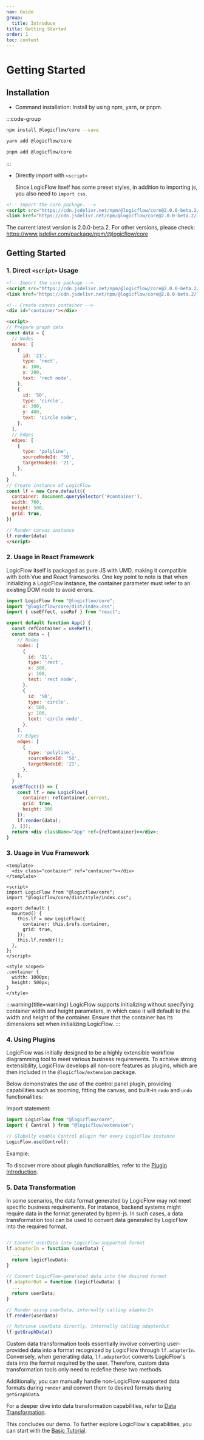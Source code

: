 ```yaml
---
nav: Guide
group:
  title: Introduce
title: Getting Started
order: 1
toc: content
---
```


# Getting Started

## Installation

- Command installation: Install by using npm, yarn, or pnpm.

:::code-group

```bash [npm]
npm install @logicflow/core --save
```

```bash [yarn]
yarn add @logicflow/core
```

```bash [pnpm]
pnpm add @logicflow/core
```

:::

- Directly import with `<script>`

  Since LogicFlow itself has some preset styles, in addition to importing js, you also need to `import css`.

```html
<!-- Import the core package. -->
<script src="https://cdn.jsdelivr.net/npm/@logicflow/core@2.0.0-beta.2/dist/index.min.js"></script>
<link href="https://cdn.jsdelivr.net/npm/@logicflow/core@2.0.0-beta.2/lib/style/index.min.css" rel="stylesheet">

```
  The current latest version is 2.0.0-beta.2. For other versions, please check: https://www.jsdelivr.com/package/npm/@logicflow/core

## Getting Started

### 1. Direct `<script>` Usage

```html
<!-- Import the core package -->
<script src="https://cdn.jsdelivr.net/npm/@logicflow/core@2.0.0-beta.2/dist/index.min.js"></script>
<link href="https://cdn.jsdelivr.net/npm/@logicflow/core@2.0.0-beta.2/lib/style/index.min.css" rel="stylesheet">

<!-- Create canvas container -->
<div id="container"></div>

<script>
// Prepare graph data
const data = {
  // Nodes
  nodes: [
    {
      id: '21',
      type: 'rect',
      x: 100,
      y: 200,
      text: 'rect node',
    },
    {
      id: '50',
      type: 'circle',
      x: 300,
      y: 400,
      text: 'circle node',
    },
  ],
  // Edges
  edges: [
    {
      type: 'polyline',
      sourceNodeId: '50',
      targetNodeId: '21',
    },
  ],
}
// Create instance of LogicFlow
const lf = new Core.default({
  container: document.querySelector('#container'),
  width: 700,
  height: 500,
  grid: true,
})

// Render canvas instance
lf.render(data)
</script>
```

### 2. Usage in React Framework

LogicFlow itself is packaged as pure JS with UMD, making it compatible with both Vue and React frameworks. One key point to note is that when initializing a LogicFlow instance, the container parameter must refer to an existing DOM node to avoid errors.

```jsx
import LogicFlow from "@logicflow/core";
import "@logicflow/core/dist/index.css";
import { useEffect, useRef } from "react";

export default function App() {
  const refContainer = useRef();
  const data = {
    // Nodes
    nodes: [
      {
        id: '21',
        type: 'rect',
        x: 300,
        y: 100,
        text: 'rect node',
      },
      {
        id: '50',
        type: 'circle',
        x: 500,
        y: 100,
        text: 'circle node',
      },
    ],
    // Edges
    edges: [
      {
        type: 'polyline',
        sourceNodeId: '50',
        targetNodeId: '21',
      },
    ],
  }
  useEffect(() => {
    const lf = new LogicFlow({
      container: refContainer.current,
      grid: true,
      height: 200
    });
    lf.render(data);
  }, []);
  return <div className="App" ref={refContainer}></div>;
}
```
### 3. Usage in Vue Framework

```vue
<template>
  <div class="container" ref="container"></div>
</template>

<script>
import LogicFlow from "@logicflow/core";
import "@logicflow/core/dist/style/index.css";

export default {
  mounted() {
    this.lf = new LogicFlow({
      container: this.$refs.container,
      grid: true,
    });
    this.lf.render();
  },
};
</script>

<style scoped>
.container {
  width: 1000px;
  height: 500px;
}
</style>
```

:::warning{title=warning}
LogicFlow supports initializing without specifying container width and height parameters, in which case it will default to the width and height of the container. Ensure that the container has its dimensions set when initializing LogicFlow.
:::

### 4. Using Plugins

LogicFlow was initially designed to be a highly extensible workflow diagramming tool to meet various business requirements. To achieve strong extensibility, LogicFlow develops all non-core features as plugins, which are then included in the `@logicflow/extension` package.

Below demonstrates the use of the control panel plugin, providing capabilities such as zooming, fitting the canvas, and built-in `redo` and `undo` functionalities:

Import statement:

```js
import LogicFlow from "@logicflow/core";
import { Control } from "@logicflow/extension";

// Globally enable Control plugin for every LogicFlow instance
LogicFlow.use(Control);
```

Example:

<code id="use-plugin" src="../../src/tutorial/getting-started/use-plugin"></code>

To discover more about plugin functionalities, refer to the [Plugin Introduction](./extension-intro.en-US.md).

### 5. Data Transformation

In some scenarios, the data format generated by LogicFlow may not meet specific business requirements. For instance, backend systems might require data in the format generated by bpmn-js. In such cases, a data transformation tool can be used to convert data generated by LogicFlow into the required format.

```jsx | pure

// Convert userData into LogicFlow-supported format
lf.adapterIn = function (userData) {
  ...
  return logicFlowData;
}

// Convert LogicFlow-generated data into the desired format
lf.adapterOut = function (logicFlowData) {
  ...
  return userData;
}

// Render using userData, internally calling adapterIn 
lf.render(userData)

// Retrieve userData directly, internally calling adapterOut
lf.getGraphData()
```

Custom data transformation tools essentially involve converting user-provided data into a format recognized by LogicFlow through `lf.adapterIn`. Conversely, when generating data, `lf.adapterOut` converts LogicFlow's data into the format required by the user. Therefore, custom data transformation tools only need to redefine these two methods.

Additionally, you can manually handle non-LogicFlow supported data formats during `render` and convert them to desired formats during `getGraphData`.

For a deeper dive into data transformation capabilities, refer to [Data Transformation](./extension-adapter.en-US.md).

This concludes our demo. To further explore LogicFlow's capabilities, you can start with the [Basic Tutorial](./basic-class.en-US.md).

